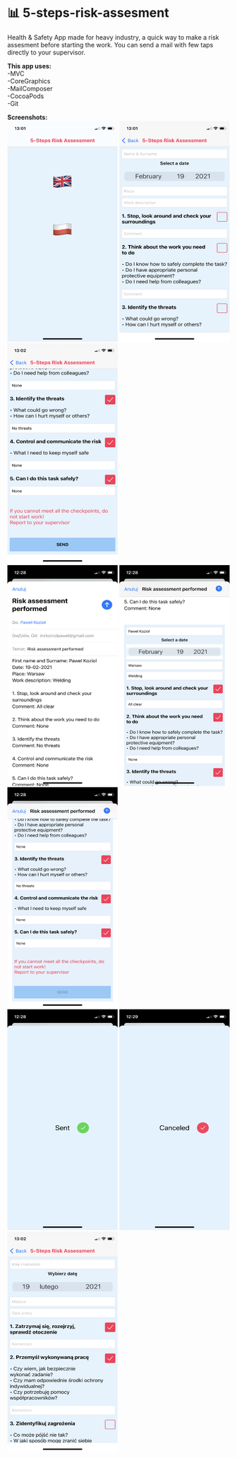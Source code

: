 # 📊 5-steps-risk-assesment<br/>

Health & Safety App made for heavy industry, a quick way to make a risk assesment before starting the work. You can send a mail with few taps directly to your supervisor.<br/>

**This app uses:**<br/>
-MVC<br/>
-CoreGraphics<br/>
-MailComposer<br/>
-CocoaPods<br/>
-Git<br/>

**Screenshots:**<br/>
<img src="Screenshots/risk-1.PNG" width="250" height="500"/> <img src="Screenshots/risk-2.PNG" width="250" height="500"/> <img src="Screenshots/risk-3.PNG" width="250" height="500"/> <br/>
<img src="Screenshots/risk-4.PNG" width="250" height="500"/> <img src="Screenshots/risk-5.PNG" width="250" height="500"/> <img src="Screenshots/risk-6.PNG" width="250" height="500"/> <br/>
<img src="Screenshots/risk-7.PNG" width="250" height="500"/> <img src="Screenshots/risk-8.PNG" width="250" height="500"/> <img src="Screenshots/risk-9.PNG" width="250" height="500"/> <br/>
